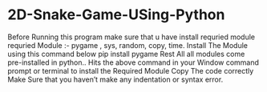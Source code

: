 # 2D-Snake-Game-USing-Python
 Before Running this program make sure that u have install requried module requried Module :- pygame , sys, random, copy, time.   Install The Module using this command below    pip install pygame  Rest All all modules come pre-installed in python.. Hits the above command in your Window command prompt or terminal to install the Required Module Copy The code correctly Make Sure that you haven’t make any indentation or syntax error.
